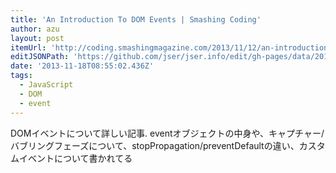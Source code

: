 ```yaml
---
title: 'An Introduction To DOM Events | Smashing Coding'
author: azu
layout: post
itemUrl: 'http://coding.smashingmagazine.com/2013/11/12/an-introduction-to-dom-events/'
editJSONPath: 'https://github.com/jser/jser.info/edit/gh-pages/data/2013/11/index.json'
date: '2013-11-18T08:55:02.436Z'
tags:
  - JavaScript
  - DOM
  - event
---
```

DOMイベントについて詳しい記事.
eventオブジェクトの中身や、キャプチャー/バブリングフェーズについて、stopPropagation/preventDefaultの違い、カスタムイベントについて書かれてる
